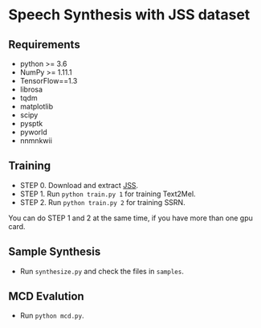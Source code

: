 # Speech Synthesis with JSS dataset

## Requirements
  * python >= 3.6
  * NumPy >= 1.11.1
  * TensorFlow==1.3
  * librosa
  * tqdm
  * matplotlib
  * scipy
  * pysptk
  * pyworld
  * nnmnkwii
  
## Training
  * STEP 0. Download and extract [JSS](https://www.kaggle.com/bryanpark/jejueo-single-speaker-speech-dataset).
  * STEP 1. Run `python train.py 1` for training Text2Mel.
  * STEP 2. Run `python train.py 2` for training SSRN.

You can do STEP 1 and 2 at the same time, if you have more than one gpu card.


## Sample Synthesis
  * Run `synthesize.py` and check the files in `samples`.

## MCD Evalution
  * Run `python mcd.py`.
```
